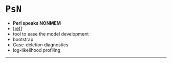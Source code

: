 # <kbd>**PsN**</kbd>
* **Perl speaks NONMEM**
* [[ref]](../articles/2005_Lindbom.pdf)
* tool to ease the model development
* bootstrap 
* Case-deletion diagnostics
* log-likelihood profiling

---